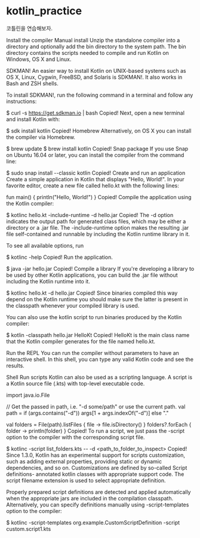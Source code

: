 # kotlin_practice

코틀린을 연습해보자.


Install the compiler﻿
Manual install﻿
Unzip the standalone compiler into a directory and optionally add the bin directory to the system path. The bin directory contains the scripts needed to compile and run Kotlin on Windows, OS X and Linux.

SDKMAN!﻿
An easier way to install Kotlin on UNIX-based systems such as OS X, Linux, Cygwin, FreeBSD, and Solaris is SDKMAN!. It also works in Bash and ZSH shells.

To install SDKMAN!, run the following command in a terminal and follow any instructions:

$ curl -s https://get.sdkman.io | bash
Copied!
Next, open a new terminal and install Kotlin with:

$ sdk install kotlin
Copied!
Homebrew﻿
Alternatively, on OS X you can install the compiler via Homebrew.

$ brew update
$ brew install kotlin
Copied!
Snap package﻿
If you use Snap on Ubuntu 16.04 or later, you can install the compiler from the command line:

$ sudo snap install --classic kotlin
Copied!
Create and run an application﻿
Create a simple application in Kotlin that displays "Hello, World!". In your favorite editor, create a new file called hello.kt with the following lines:

fun main() {
    println("Hello, World!")
}
Copied!
Compile the application using the Kotlin compiler:

$ kotlinc hello.kt -include-runtime -d hello.jar
Copied!
The -d option indicates the output path for generated class files, which may be either a directory or a .jar file. The -include-runtime option makes the resulting .jar file self-contained and runnable by including the Kotlin runtime library in it.

To see all available options, run

$ kotlinc -help
Copied!
Run the application.

$ java -jar hello.jar
Copied!
Compile a library﻿
If you're developing a library to be used by other Kotlin applications, you can build the .jar file without including the Kotlin runtime into it.

$ kotlinc hello.kt -d hello.jar
Copied!
Since binaries compiled this way depend on the Kotlin runtime you should make sure the latter is present in the classpath whenever your compiled library is used.

You can also use the kotlin script to run binaries produced by the Kotlin compiler:

$ kotlin -classpath hello.jar HelloKt
Copied!
HelloKt is the main class name that the Kotlin compiler generates for the file named hello.kt.

Run the REPL﻿
You can run the compiler without parameters to have an interactive shell. In this shell, you can type any valid Kotlin code and see the results.

Shell
Run scripts﻿
Kotlin can also be used as a scripting language. A script is a Kotlin source file (.kts) with top-level executable code.

import java.io.File

// Get the passed in path, i.e. "-d some/path" or use the current path.
val path = if (args.contains("-d")) args[1 + args.indexOf("-d")]
           else "."

val folders = File(path).listFiles { file -> file.isDirectory() }
folders?.forEach { folder -> println(folder) }
Copied!
To run a script, we just pass the -script option to the compiler with the corresponding script file.

$ kotlinc -script list_folders.kts -- -d <path_to_folder_to_inspect>
Copied!
Since 1.3.0, Kotlin has an experimental support for scripts customization, such as adding external properties, providing static or dynamic dependencies, and so on. Customizations are defined by so-called Script definitions- annotated kotlin classes with appropriate support code. The script filename extension is used to select appropriate definition.

Properly prepared script definitions are detected and applied automatically when the appropriate jars are included in the compilation classpath. Alternatively, you can specify definitions manually using -script-templates option to the compiler:

$ kotlinc -script-templates org.example.CustomScriptDefinition -script custom.script1.kts
